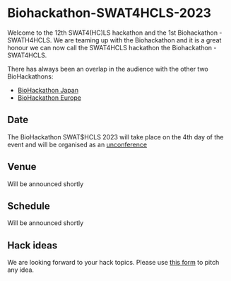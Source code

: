# Biohackathon-SWAT4HCLS-2023

Welcome to the 12th SWAT4(HC)LS hackathon and the 1st Biohackathon - SWATH4HCLS. We are teaming up with the Biohackathon and it is a great honour we can now call
the SWAT4HCLS hackathon the Biohackathon - SWAT4HCLS.

There has always been an overlap in the audience with the other two BioHackathons: 

* [BioHackathon Japan](http://biohackathon.org)
* [BioHackathon Europe](https://biohackathon-europe.org/)

## Date
The BioHackathon SWAT$HCLS 2023 will take place on the 4th day of the event and will be organised as an [unconference](https://en.wikipedia.org/wiki/Unconference)

## Venue
Will be announced shortly

## Schedule
Will be announced shortly

## Hack ideas
We are looking forward to your hack topics. Please use [this form](https://github.com/SWAT4HCLS/Biohackathon-SWAT4HCLS-2023/issues/new?assignees=andrawaag&labels=2023%2Cpitch&template=pitch_2023.yml&title=%5BPitch%5D%3A+) 
to pitch any idea. 
